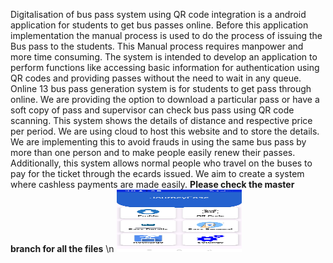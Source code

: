 Digitalisation of bus pass system using QR code integration is a android application for  students to get bus passes online. Before this application implementation the manual process  is used to do the process of issuing the Bus pass to the students. This Manual process requires  manpower and more time consuming. The system is intended to develop an application to  perform functions like accessing basic information for authentication using QR codes and  providing passes without the need to wait in any queue. Online 13 bus pass generation system is  for students to get pass through online. We are providing the option to download a particular  pass or have a soft copy of pass and supervisor can check bus pass using QR code scanning.  This system shows the details of distance and respective price per period. We are using cloud  to host this website and to store the details. We are implementing this to avoid frauds in using  the same bus pass by more than one person and to make people easily renew their passes.  Additionally, this system allows normal people who travel on the buses to pay for the ticket  through the ecards issued. We aim to create a system where cashless payments are made easily.
**Please check the master branch for all the files**
\n
<img src="4pic.jpg" alt="Alt text" width="200" height="100">

